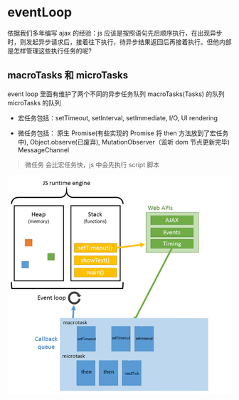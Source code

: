 # eventLoop

依据我们多年编写 ajax 的经验：js 应该是按照语句先后顺序执行，在出现异步时，则发起异步请求后，接着往下执行，待异步结果返回后再接着执行。但他内部是怎样管理这些执行任务的呢?

## macroTasks 和 microTasks

event loop 里面有维护了两个不同的异步任务队列 macroTasks(Tasks) 的队列 microTasks 的队列

- 宏任务包括：setTimeout, setInterval, setImmediate, I/O, UI rendering

- 微任务包括： 原生 Promise(有些实现的 Promise 将 then 方法放到了宏任务中), Object.observe(已废弃), MutationObserver（监听 dom 节点更新完毕) MessageChannel

> 微任务 会比宏任务快，js 中会先执行 script 脚本

![eventLoop](/img/eventLoop.jpg)
